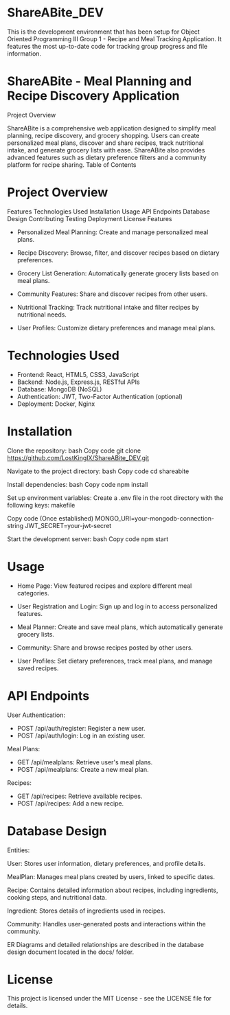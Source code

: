 # ShareABite_DEV
This is the development environment that has been setup for Object Oriented Programming III Group 1 - Recipe and Meal Tracking Application. It features the most up-to-date code for tracking group progress and file information.

# ShareABite - Meal Planning and Recipe Discovery Application

Project Overview

ShareABite is a comprehensive web application designed to simplify meal planning, recipe discovery, and grocery shopping. Users can create personalized meal plans, discover and share recipes, track nutritional intake, and generate grocery lists with ease. ShareABite also provides advanced features such as dietary preference filters and a community platform for recipe sharing.
Table of Contents

# Project Overview
Features
Technologies Used
Installation
Usage
API Endpoints
Database Design
Contributing
Testing
Deployment
License
Features

- Personalized Meal Planning: Create and manage personalized meal plans.

- Recipe Discovery: Browse, filter, and discover recipes based on dietary preferences.

- Grocery List Generation: Automatically generate grocery lists based on meal plans.

- Community Features: Share and discover recipes from other users.

- Nutritional Tracking: Track nutritional intake and filter recipes by nutritional needs.

- User Profiles: Customize dietary preferences and manage meal plans.

# Technologies Used
- Frontend: React, HTML5, CSS3, JavaScript
- Backend: Node.js, Express.js, RESTful APIs
- Database: MongoDB (NoSQL)
- Authentication: JWT, Two-Factor Authentication (optional)
- Deployment: Docker, Nginx

# Installation

Clone the repository:
bash
Copy code
git clone https://github.com/LostKingIX/ShareABite_DEV.git

Navigate to the project directory:
bash
Copy code
cd shareabite

Install dependencies:
bash
Copy code
npm install

Set up environment variables:
Create a .env file in the root directory with the following keys:
makefile

Copy code (Once established)
MONGO_URI=your-mongodb-connection-string
JWT_SECRET=your-jwt-secret

Start the development server:
bash
Copy code
npm start

# Usage

- Home Page: View featured recipes and explore different meal categories.

- User Registration and Login: Sign up and log in to access personalized features.

- Meal Planner: Create and save meal plans, which automatically generate grocery lists.

- Community: Share and browse recipes posted by other users.

- User Profiles: Set dietary preferences, track meal plans, and manage saved recipes.

# API Endpoints

User Authentication:
- POST /api/auth/register: Register a new user.
- POST /api/auth/login: Log in an existing user.

Meal Plans:
- GET /api/mealplans: Retrieve user's meal plans.
- POST /api/mealplans: Create a new meal plan.

Recipes:
- GET /api/recipes: Retrieve available recipes.
- POST /api/recipes: Add a new recipe.

# Database Design

Entities:

User: Stores user information, dietary preferences, and profile details.

MealPlan: Manages meal plans created by users, linked to specific dates.

Recipe: Contains detailed information about recipes, including ingredients, cooking steps, and nutritional data.

Ingredient: Stores details of ingredients used in recipes.

Community: Handles user-generated posts and interactions within the community.

ER Diagrams and detailed relationships are described in the database design document located in the docs/ folder.

# License

This project is licensed under the MIT License - see the LICENSE file for details.
